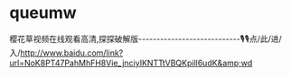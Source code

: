 # queumw
樱花草视频在线观看高清,探探破解版----------------------------🎙🎙点/此/进/入/http://www.baidu.com/link?url=NoK8PT47PahMhFH8Vie_jnciyIKNTTtVBQKpill6udK&amp;wd

